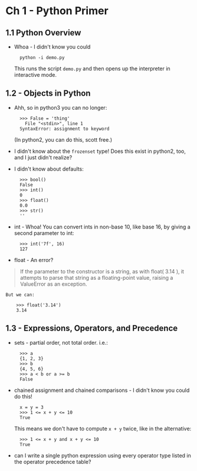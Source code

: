 # Ch 1 - Python Primer

## 1.1 Python Overview

* Whoa - I didn't know you could 

        python -i demo.py

    This runs the script `demo.py` and then opens up the interpreter in interactive mode.

## 1.2 - Objects in Python

* Ahh, so in python3 you can no longer:
    
        >>> False = 'thing'
          File "<stdin>", line 1
        SyntaxError: assignment to keyword

    (In python2, you can do this, scott free.)

* I didn't know about the `frozenset` type! Does this exist in python2, too, and I just didn't realize?

* I didn't know about defaults:
        
        >>> bool()
        False
        >>> int()
        0
        >>> float()
        0.0
        >>> str()
        ''
* int - Whoa! You can convert ints in non-base 10, like base 16, by giving a second parameter to int:
        
        >>> int('7f', 16)
        127

* float - An error?
        
> If the parameter to the constructor is a string, as with float( 3.14 ), it attempts to parse that string as a floating-point value, raising a ValueError as an exception.

    But we can:

        >>> float('3.14')
        3.14

## 1.3 - Expressions, Operators, and Precedence

* sets - partial order, not total order. i.e.:

        >>> a
        {1, 2, 3}
        >>> b
        {4, 5, 6}
        >>> a < b or a >= b
        False

* chained assignment and chained comparisons - I didn't know you could do this!
        
        x = y = 3
        >>> 1 <= x + y <= 10
        True

    This means we don't have to compute `x + y` twice, like in the alternative:

        >>> 1 <= x + y and x + y <= 10
        True

* can I write a single python expression using every operator type listed in the operator precedence table?
